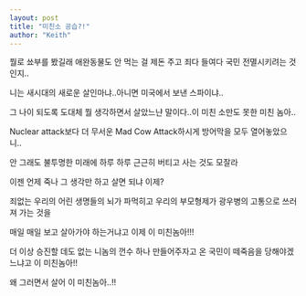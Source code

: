 ```yaml
---
layout: post
title: "미친소 공습?!"
author: "Keith"
---
```


뭘로 쑈부를 봤길래 애완동물도 안 먹는 걸 제돈 주고 죄다 들여다 국민 전멸시키려는 것인지..

니는 새시대의 새로운 살인마냐..아니면 미국에서 보낸 스파이냐..

그 나이 되도록 도대체 뭘 생각하면서 살았느냔 말이다..이 미친 소만도 못한 미친 놈아..

Nuclear attack보다 더 무서운 Mad Cow Attack하시게 방어막을 모두 열어놓았으니..

안 그래도 불투명한 미래에 하루 하루 근근히 버티고 사는 것도 모잘라

이젠 언제 죽나 그 생각만 하고 살면 되냐 이제? 

죄없는 우리의 어린 생명들의 뇌가 파먹히고 우리의 부모형제가 광우병의 고통으로 쓰러져 가는 것을

매일 매일 보고 살아가야 하는거냐고 이제 이 미친놈아!!!

더 이상 승진할 데도 없는 니놈의 껀수 하나 만들어주자고 온 국민이 떼죽음을 당해야겠느냐고 이 미친놈아!!

왜 그러면서 살어 이 미친놈아..!!




